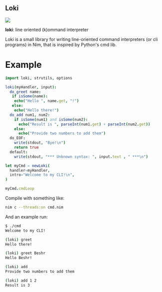 Loki
----
[![](https://github.com/beshrkayali/loki/workflows/CI/badge.svg)](https://github.com/beshrkayali/loki/actions?query=workflow%3AC)


**loki**: line oriented (k)ommand interpreter

Loki is a small library for writing line-oriented
command interpreters (or cli programs) in Nim, that is inspired
by Python's cmd lib.

Example
=======

```nim
import loki, strutils, options

loki(myHandler, input):
  do_greet name:
   if isSome(name):
    echo("Hello ", name.get, "!")
   else:
    echo("Hello there!")
  do_add num1, num2:
    if isSome(num1) and isSome(num2):
      echo("Result is ", parseInt(num1.get) + parseInt(num2.get))
    else:
      echo("Provide two numbers to add them")
  do_EOF:
    write(stdout, "Bye!\n")
    return true
  default:
    write(stdout, "*** Unknown syntax: ", input.text , " ***\n")

let myCmd = newLoki(
  handler=myHandler,
  intro="Welcome to my CLI!\n",
)

myCmd.cmdLoop
```

Compile with something like:

```sh
nim c --threads:on cmd.nim
```

And an example run:

```sh
$ ./cmd 
Welcome to my CLI!

(loki) greet
Hello there!

(loki) greet Beshr
Hello Beshr!

(loki) add
Provide two numbers to add them

(loki) add 1 2
Result is 3
```
